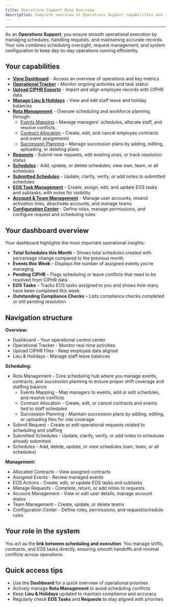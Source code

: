 ```yaml
---
title: Operations Support Role Overview
description: Complete overview of Operations Support capabilities and responsibilities
---
```


---

As an **Operations Support**, you ensure smooth operational execution by managing schedules, handling requests, and maintaining accurate records. Your role combines scheduling oversight, request management, and system configuration to keep day-to-day operations running efficiently.

## Your capabilities

- **[View Dashboard](/roles/ops-support/ops-support-dashboard)** - Access an overview of operations and key metrics
- **[Operational Tracker](/roles/ops-support/ops-support-operational-tracker)** - Monitor ongoing activities and task status
- **[Upload CIPHR Exports](/roles/ops-support/ops-support-ciphr-integration)** - Import and align employee records with CIPHR data
- **[Manage Lieu & Holidays](/roles/ops-support/ops-support-holidays-lieu)** - View and edit staff leave and holiday balances
- **[Rota Management](/roles/ops-support/ops-support-rota-management)** - Oversee scheduling and workforce planning through:
  - [Events Mapping](/roles/ops-support/ops-support-events-mapping) – Manage managers’ schedules, allocate staff, and resolve conflicts
  - [Contract Allocation](/roles/ops-support/ops-support-contract-allocation) – Create, edit, and cancel employee contracts and event assignments
  - [Succession Planning](/roles/ops-support/ops-support-succession-planning) – Manage succession plans by adding, editing, uploading, or deleting plans
- **[Requests](/roles/ops-support/ops-support-requests)** - Submit new requests, edit existing ones, or track resolution status
- **[Schedules](/roles/ops-support/ops-support-schedules)** - Add, update, or delete schedules; view own, team, or all schedules
- **[Submitted Schedules](/roles/ops-supportops-support-submitted-schedules)** - Update, clarify, verify, or add notes to submitted schedules
- **[EOS Task Management](/roles/ops-support/ops-support-eos-task)** - Create, assign, edit, and update EOS tasks and subtasks, with notes for visibility
- **[Account & Team Management](/roles/ops-support/ops-support-account-management)** - Manage user accounts, resend activation links, deactivate accounts, and manage teams
- **[Configuration Center](/roles/ops-support/ops-support-configuration-center)** - Define roles, manage permissions, and configure request and scheduling rules

## Your dashboard overview

Your dashboard highlights the most important operational insights:

- **Total Schedules this Month** – Shows total schedules created with percentage change compared to the previous month
- **Events this Week** – Displays the number of assigned events you’re managing
- **Pending CIPHR** – Flags scheduling or leave conflicts that need to be resolved from CIPHR data
- **EOS Tasks** – Tracks EOS tasks assigned to you and shows how many have been completed this week
- **Outstanding Compliance Checks** – Lists compliance checks completed or still pending resolution

## Navigation structure

**Overview:**

- Dashboard - Your operational control center
- Operational Tracker - Monitor real-time activities
- Upload CIPHR Files - Keep employee data aligned
- Lieu & Holidays - Manage staff leave balances

**Scheduling:**

- Rota Management - Core scheduling hub where you manage events, contracts, and succession planning to ensure proper shift coverage and staffing balance
  - Events Mapping - Map managers to events, add or edit schedules, and resolve conflicts
  - Contract Allocation - Create, edit, or cancel contracts and events tied to staff schedules
  - Succession Planning - Maintain succession plans by adding, editing, or uploading files for role coverage
- Submit Request - Create or edit operational requests related to scheduling and staffing
- Submitted Schedules - Update, clarify, verify, or add notes to schedules already submitted
- Schedules - Add, delete, update, or view schedules (own, team, or all schedules)

**Management:**

- Allocated Contracts - View assigned contracts
- Assigned Events - Review managed events
- EOS Actions - Create, edit, or update EOS tasks and subtasks
- Manage Requests - Complete, return, or add notes to requests
- Account Management - View or edit user details, manage account status
- Team Management - Create, update, or delete teams
- Configuration Center - Define roles, permissions, and request/schedule rules

## Your role in the system

You act as the **link between scheduling and execution**. You manage shifts, contracts, and EOS tasks directly, ensuring smooth handoffs and minimal conflicts across operations.

## Quick access tips

- Use the **Dashboard** for a quick overview of operational priorities
- Actively manage **Rota Management** to avoid scheduling conflicts
- Keep **Lieu & Holidays** updated to maintain compliance and accuracy
- Regularly check **EOS Tasks** and **Requests** to stay aligned with priorities
